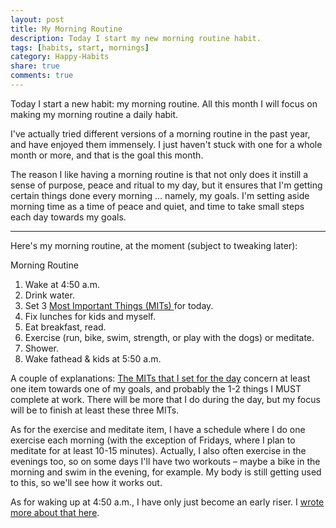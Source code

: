 ```yaml
---
layout: post
title: My Morning Routine
description: Today I start my new morning routine habit.
tags: [habits, start, mornings]
category: Happy-Habits
share: true
comments: true
---
```

Today I start a new habit: my morning routine. All this month I will focus on making my morning routine a daily habit.

I've actually tried different versions of a morning routine in the past year, and have enjoyed them immensely. I just haven't stuck with one for a whole month or more, and that is the goal this month.

The reason I like having a morning routine is that not only does it instill a sense of purpose, peace and ritual to my day, but it ensures that I'm getting certain things done every morning … namely, my goals. I'm setting aside morning time as a time of peace and quiet, and time to take small steps each day towards my goals.

***

Here's my morning routine, at the moment (subject to tweaking later):

Morning Routine

1. Wake at 4:50 a.m.
2. Drink water.
3. Set 3 [Most Important Things (MITs) ][2]for today.
4. Fix lunches for kids and myself.
5. Eat breakfast, read.
6. Exercise (run, bike, swim, strength, or play with the dogs) or meditate.
7. Shower.
8. Wake fathead & kids at 5:50 a.m.

A couple of explanations: [The MITs that I set for the day][2] concern at least one item towards one of my goals, and probably the 1-2 things I MUST complete at work. There will be more that I do during the day, but my focus will be to finish at least these three MITs.

As for the exercise and meditate item, I have a schedule where I do one exercise each morning (with the exception of Fridays, where I plan to meditate for at least 10-15 minutes). Actually, I also often exercise in the evenings too, so on some days I'll have two workouts – maybe a bike in the morning and swim in the evening, for example. My body is still getting used to this, so we'll see how it works out.

As for waking up at 4:50 a.m., I have only just become an early riser. I [wrote more about that here][3].

[1]: http://katieball.me/kasper/
[2]: http://katieball.me/kasper/most-important-tasks/
[3]: http://katieball/kasper/habbits/how-i-became-early-riser/
